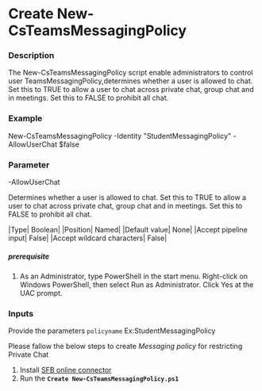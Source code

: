 # Create New-CsTeamsMessagingPolicy

### Description
The New-CsTeamsMessagingPolicy script enable administrators to control user TeamsMessagingPolicy,determines whether a user is allowed to chat. Set this to TRUE to allow a user to chat across private chat, group chat and in meetings. Set this to FALSE to prohibit all chat. 

### Example

New-CsTeamsMessagingPolicy -Identity "StudentMessagingPolicy" -AllowUserChat $false

### Parameter
-AllowUserChat

Determines whether a user is allowed to chat. Set this to TRUE to allow a user to chat across private chat, group chat and in meetings. Set this to FALSE to prohibit all chat.

|Type|	Boolean|
|Position|	Named|
|Default value|	None|
|Accept pipeline input|	False|
|Accept wildcard characters|	False|

##### prerequisite 
1. As an Administrator, type PowerShell in the start menu. Right-click on Windows PowerShell, then select Run as Administrator.
Click Yes at the UAC prompt.

### Inputs
Provide the parameters
`policyname` Ex:StudentMessagingPolicy

Please fallow the below steps to create _Messaging policy_ for restricting Private Chat
1)	Install [SFB online connector](https://www.microsoft.com/en-us/download/details.aspx?id=39366)
2)	Run the **`Create New-CsTeamsMessagingPolicy.ps1`**






